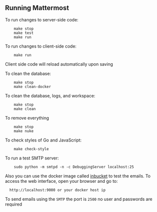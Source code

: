 Running Mattermost
-----------------------------

To run changes to server-side code:

```
	make stop
	make test
	make run
```

To run changes to client-side code:

```
	make run
```
Client side code will reload automatically upon saving

To clean the database:

```
	make stop
	make clean-docker
```

To clean the database, logs, and workspace:

```
	make stop
	make clean
```

To remove everything

```
	make stop
	make nuke
```

To check styles of Go and JavaScript:

```
	make check-style
```

To run a test SMTP server:

```
	sudo python -m smtpd -n -c DebuggingServer localhost:25
```

Also you can use the docker image called [inbucket](https://github.com/jhillyerd/inbucket) to test the emails. To access the web interface, open your browser and go to:

```
  http://localhost:9000 or your docker host ip
```

To send emails using the `SMTP` the port is `2500` no user and passwords are required
